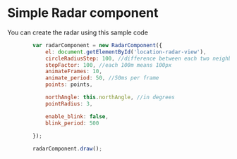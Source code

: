 <h1> Simple Radar component</h1>

<p>You can create the radar using this sample code</p>

```javascript
        var radarComponent = new RadarComponent({
            el: document.getElementById('location-radar-view'),
            circleRadiusStep: 100, //difference between each two neighbours circles is 100m
            stepFactor: 100, //each 100m means 100px
            animateFrames: 10,
            animate_period: 50, //50ms per frame
            points: points,

            northAngle: this.northAngle, //in degrees
            pointRadius: 3,

            enable_blink: false,
            blink_period: 500

        });
		
		radarComponent.draw();
```

